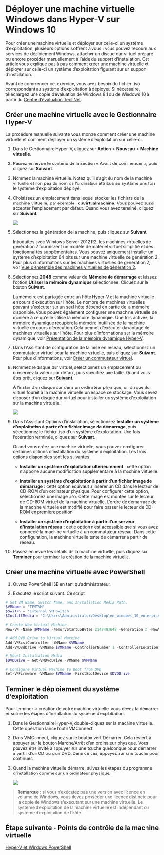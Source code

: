 # Déployer une machine virtuelle Windows dans Hyper-V sur Windows 10

Pour créer une machine virtuelle et déployer sur celle-ci un système d’exploitation, plusieurs options s’offrent à vous : vous pouvez recourir aux services de déploiement Windows, attacher un disque dur virtuel préparé ou encore procéder manuellement à l’aide du support d’installation. Cet article vous explique pas à pas comment créer une machine virtuelle et déployer sur celle-ci un système d’exploitation figurant sur un support d’installation.

Avant de commencer cet exercice, vous avez besoin du fichier .iso correspondant au système d’exploitation à déployer. Si nécessaire, téléchargez une copie d’évaluation de Windows 8.1 ou de Windows 10 à partir du [Centre d’évaluation TechNet](http://www.microsoft.com/en-us/evalcenter/).

## Créer une machine virtuelle avec le Gestionnaire Hyper-V

La procédure manuelle suivante vous montre comment créer une machine virtuelle et comment déployer un système d’exploitation sur celle-ci.

1. Dans le Gestionnaire Hyper-V, cliquez sur **Action** > **Nouveau** > **Machine virtuelle**.

2. Passez en revue le contenu de la section « Avant de commencer », puis cliquez sur **Suivant**.

3. Nommez la machine virtuelle. Notez qu’il s’agit du nom de la machine virtuelle et non pas du nom de l’ordinateur attribué au système une fois le système d’exploitation déployé.

4. Choisissez un emplacement dans lequel stocker les fichiers de la machine virtuelle, par exemple : **c:\virtualmachine**. Vous pouvez aussi accepter l’emplacement par défaut. Quand vous avez terminé, cliquez sur **Suivant**.

    ![](media/new_vm_upd.png)

5. Sélectionnez la génération de la machine, puis cliquez sur **Suivant**.

    Introduites avec Windows Server 2012 R2, les machines virtuelles de génération 2 fournissent un modèle de matériel virtuel simplifié et des fonctionnalités supplémentaires. Vous pouvez uniquement installer un système d’exploitation 64 bits sur une machine virtuelle de génération 2. Pour plus d’informations sur les machines virtuelles de génération 2, voir [Vue d’ensemble des machines virtuelles de génération 2](https://technet.microsoft.com/en-us/library/dn282285.aspx).

6. Sélectionnez **2048** comme valeur de **Mémoire de démarrage** et laissez l’option **Utiliser la mémoire dynamique** sélectionnée. Cliquez sur le bouton **Suivant**.

    La mémoire est partagée entre un hôte Hyper-V et la machine virtuelle en cours d’exécution sur l’hôte. Le nombre de machines virtuelles pouvant s’exécuter sur un seul hôte dépend en partie de la mémoire disponible. Vous pouvez également configurer une machine virtuelle de manière à ce qu’elle utilise la mémoire dynamique. Une fois activée, la mémoire dynamique récupère la mémoire inutilisée de la machine virtuelle en cours d’exécution. Cela permet d’exécuter davantage de machines virtuelles sur l’hôte. Pour plus d’informations sur la mémoire dynamique, voir [Présentation de la mémoire dynamique Hyper-V](https://technet.microsoft.com/en-us/library/hh831766.aspx).

7. Dans l’Assistant de configuration de la mise en réseau, sélectionnez un commutateur virtuel pour la machine virtuelle, puis cliquez sur **Suivant**. Pour plus d’informations, voir [Créer un commutateur virtuel](walkthrough_virtual_switch.md).

8. Nommez le disque dur virtuel, sélectionnez un emplacement ou conservez la valeur par défaut, puis spécifiez une taille. Quand vous êtes prêt, cliquez sur **Suivant**.

    À l’instar d’un disque dur dans un ordinateur physique, un disque dur virtuel fournit à la machine virtuelle un espace de stockage. Vous devez disposer d’un disque dur virtuel pour installer un système d’exploitation sur la machine virtuelle.

    ![](media/new_vhd_upd.png)

9. Dans l’Assistant Options d’installation, sélectionnez **Installer un système d’exploitation à partir d’un fichier image de démarrage**, puis sélectionnez le fichier .iso d’un système d’exploitation. Une fois l’opération terminée, cliquez sur **Suivant**.

    Quand vous créez une machine virtuelle, vous pouvez configurer certaines options d’installation du système d’exploitation. Les trois options disponibles sont les suivantes :

    - **Installer un système d’exploitation ultérieurement** : cette option n’apporte aucune modification supplémentaire à la machine virtuelle.

    - **Installer un système d’exploitation à partir d’un fichier image de démarrage** : cette option équivaut à insérer un CD dans le lecteur de CD-ROM d’un ordinateur physique. Pour configurer cette option, sélectionnez une image .iso. Cette image est montée sur le lecteur de CD-ROM virtuel de la machine virtuelle. L’ordre de démarrage de la machine virtuelle est modifié pour faire passer le lecteur de CD-ROM en première position.

    - **Installer un système d’exploitation à partir d’un serveur d’installation réseau** : cette option n’est accessible que si vous avez connecté la machine virtuelle à un commutateur réseau. Dans cette configuration, la machine virtuelle tente de démarrer à partir du réseau.

10. Passez en revue les détails de la machine virtuelle, puis cliquez sur **Terminer** pour terminer la création de la machine virtuelle.

## Créer une machine virtuelle avec PowerShell

1. Ouvrez PowerShell ISE en tant qu’administrateur.

2. Exécutez le script suivant. Ce script

  ```powershell
  # Set VM Name, Switch Name, and Installation Media Path.
  $VMName = 'TESTVM'
  $Switch = 'External VM Switch'
  $InstallMedia = 'C:\Users\Administrator\Desktop\en_windows_10_enterprise_x64_dvd_6851151.iso'

  # Create New Virtual Machine
  New-VM -Name $VMName -MemoryStartupBytes 2147483648 -Generation 2 -NewVHDPath "D:\Virtual Machines\$VMName\$VMName.vhdx" -NewVHDSizeBytes 53687091200 -Path "D:\Virtual Machines\$VMName" -SwitchName $Switch

  # Add DVD Drive to Virtual Machine
  Add-VMScsiController -VMName $VMName
  Add-VMDvdDrive -VMName $VMName -ControllerNumber 1 -ControllerLocation 0 -Path $InstallMedia

  # Mount Installation Media
  $DVDDrive = Get-VMDvdDrive -VMName $VMName

  # Configure Virtual Machine to Boot from DVD
  Set-VMFirmware -VMName $VMName -FirstBootDevice $DVDDrive
  ```

## Terminer le déploiement du système d’exploitation

Pour terminer la création de votre machine virtuelle, vous devez la démarrer et suivre les étapes d’installation du système d’exploitation.

1. Dans le Gestionnaire Hyper-V, double-cliquez sur la machine virtuelle. Cette opération lance l’outil VMConnect.

2. Dans VMConnect, cliquez sur le bouton vert Démarrer. Cela revient à appuyer sur le bouton Marche/Arrêt d’un ordinateur physique. Vous pouvez être invité à appuyer sur une touche quelconque pour démarrer à partir d’un CD ou d’un DVD. Dans ce cas, appuyez sur une touche pour continuer.

3. Quand la machine virtuelle démarre, suivez les étapes du programme d’installation comme sur un ordinateur physique.

    ![](media/OSDeploy_upd.png)

> **Remarque :** si vous n’exécutez pas une version avec licence en volume de Windows, vous devez posséder une licence distincte pour la copie de Windows s’exécutant sur une machine virtuelle. Le système d’exploitation de la machine virtuelle est indépendant du système d’exploitation de l’hôte.

## Étape suivante - Points de contrôle de la machine virtuelle

[Hyper-V et Windows PowerShell](walkthrough_powershell.md)



